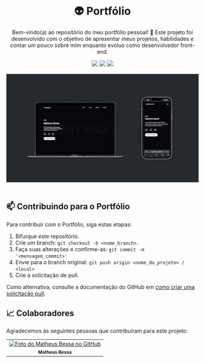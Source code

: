 <h1 align=center>👽 Portfólio</h1> 
<p align=center>Bem-vindo(a) ao repositório do meu portfólio pessoal! 🚀  
Este projeto foi desenvolvido com o objetivo de apresentar meus projetos, habilidades e contar um pouco sobre mim enquanto evoluo como desenvolvedor front-end.</p>

<div align=center>
  <img src="https://img.shields.io/badge/HTML5-122F2B?style=for-the-badge&logo=html5&logoColor=white" />
  <img src="https://img.shields.io/badge/SASS-122F2B?style=for-the-badge&logo=sass&logoColor=white" />
  <img src="https://img.shields.io/badge/JavaScript-122F2B?style=for-the-badge&logo=javascript&logoColor=white" />
</div>

<br>

 <img src="projeto.png" width="1000px">

<br>
<br>

## 📫 Contribuindo para o Portfólio

Para contribuir com o Portfólio, siga estas etapas:

1. Bifurque este repositório.
2. Crie um branch: `git checkout -b <nome_branch>`.
3. Faça suas alterações e confirme-as: `git commit -m '<mensagem_commit>'`
4. Envie para o branch original: `git push origin <nome_do_projeto> / <local>`
5. Crie a solicitação de pull.

Como alternativa, consulte a documentação do GitHub em [como criar uma solicitação pull](https://help.github.com/en/github/collaborating-with-issues-and-pull-requests/creating-a-pull-request).

## 📈 Colaboradores

Agradecemos às seguintes pessoas que contribuíram para este projeto:

<table>
  <tr>
    <td align="center">
      <a href="#">
        <img src="https://avatars.githubusercontent.com/u/93408255?v=4" width="100px;" alt="Foto do Matheus Bessa no GitHub"/><br>
        <sub>
          <b>Matheus Bessa</b>
        </sub>
      </a>
    </td>
  </tr>
</table>